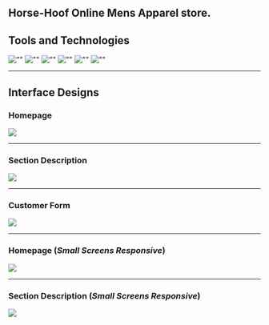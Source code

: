 ## Horse-Hoof Online Mens Apparel store.

## Tools and Technologies

![""](https://img.shields.io/static/v1?label=HTML5&message=Structure&color=000?style=for-the-badge&logo=html5&logoColor=white&style=for-the-badge\ "")
![""](https://img.shields.io/static/v1?label=CSS3&message=Skin&color=000?style=for-the-badge&logo=css&logoColor=white&style=for-the-badge\ "")
![""](https://img.shields.io/static/v1?label=JavaScript&message=Brain&color=000?style=for-the-badge&logo=javascript&logoColor=white&style=for-the-badge\ "")
![""](https://img.shields.io/static/v1?label=Bootstrap&message=Responsive&color=000?style=for-the-badge&logo=bootstrap&logoColor=white&style=for-the-badge\ "")
![""](https://img.shields.io/static/v1?label=Jquery&message=Animation&color=000?style=for-the-badge&logo=jquery&logoColor=white&style=for-the-badge\ "")
![""](https://img.shields.io/static/v1?label=Typewriter&message=Typewriter-Effect&color=000?style=for-the-badge&logo=jquery&logoColor=white&style=for-the-badge\ "")
***

## Interface Designs

### Homepage
![](https://github.com/thisissandy/Horse-Hoof/blob/master/Interface/1.PNG "")

***

### Section Description
![](https://github.com/thisissandy/Horse-Hoof/blob/master/Interface/Capture.PNG "")

***

### Customer Form
![](https://github.com/thisissandy/Horse-Hoof/blob/master/Interface/4.PNG "")

***

### Homepage (*Small Screens Responsive*)
![](https://github.com/thisissandy/Horse-Hoof/blob/master/Interface/7.PNG "")

***

### Section Description (*Small Screens Responsive*)
![](https://github.com/thisissandy/Horse-Hoof/blob/master/Interface/8.PNG "")

